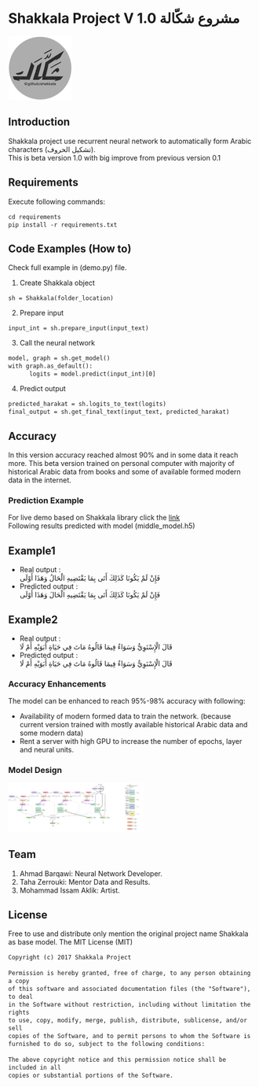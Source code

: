 # Shakkala Project V 1.0 مشروع شكّالة

<img src="images/shakkala.png" alt="Model" height="130" width="130"/>

## Introduction
Shakkala project use recurrent neural network to automatically form Arabic characters (تشكيل الحروف).<br/>
This is beta version 1.0 with big improve from previous version 0.1

## Requirements
Execute following commands:<br/>
```
cd requirements
pip install -r requirements.txt
```

## Code Examples (How to)
Check full example in (demo.py) file.<br/>

1. Create Shakkala object
```
sh = Shakkala(folder_location)
```
2. Prepare input
```
input_int = sh.prepare_input(input_text)
```
3. Call the neural network
```
model, graph = sh.get_model()
with graph.as_default():
      logits = model.predict(input_int)[0]
```
4. Predict output
```
predicted_harakat = sh.logits_to_text(logits)
final_output = sh.get_final_text(input_text, predicted_harakat)
```

## Accuracy
In this version accuracy reached almost 90% and in some data it reach more.
This beta version trained on personal computer with majority of historical Arabic data from books and some of available formed modern data in the internet.

### Prediction Example
For live demo based on Shakkala library click the [link](http://ahmadai.com/shakkala/) <br/>
Following results predicted with model (middle_model.h5)
## Example1
- Real output :<br/>
فَإِنْ لَمْ يَكُونَا كَذَلِكَ أَتَى بِمَا يَقْتَضِيهِ الْحَالُ وَهَذَا أَوْلَى
- Predicted output :<br/>
فَإِنْ لَمْ يَكُونَا كَذَلِكَ أَتَى بِمَا يَقْتَضِيهِ الْحَالَ وَهَذَا أَوْلَى

## Example2
- Real output :<br/>
قَالَ الْإِسْنَوِيُّ  وَسَوَاءٌ فِيمَا قَالُوهُ مَاتَ فِي حَيَاةِ أَبَوَيْهِ أَمْ لَا
- Predicted output :<br/>
قَالَ الْإِسْنَوِيُّ  وَسَوَاءٌ فِيمَا قَالُوهُ مَاتَ فِي حَيَاةِ أَبَوَيْهِ أَمْ لَا


### Accuracy Enhancements  
The model can be enhanced to reach 95%-98% accuracy with following:<br/>
- Availability of modern formed data to train the network. (because current version trained with mostly available historical Arabic data and some modern data)
- Rent a server with high GPU to increase the number of epochs, layer and neural units.

### Model Design
<img src="images/mode_design.png" alt="Model" style="height: 100px;"/>

## Team
1. Ahmad Barqawi: Neural Network Developer.<br/>
2. Taha Zerrouki: Mentor Data and Results.<br/>
3. Mohammad Issam Aklik: Artist.<br/>

License
-------
Free to use and distribute only mention the original project name Shakkala as base model.
    The MIT License (MIT)

    Copyright (c) 2017 Shakkala Project

    Permission is hereby granted, free of charge, to any person obtaining a copy
    of this software and associated documentation files (the "Software"), to deal
    in the Software without restriction, including without limitation the rights
    to use, copy, modify, merge, publish, distribute, sublicense, and/or sell
    copies of the Software, and to permit persons to whom the Software is
    furnished to do so, subject to the following conditions:

    The above copyright notice and this permission notice shall be included in all
    copies or substantial portions of the Software.
